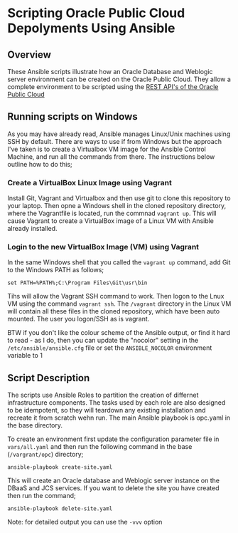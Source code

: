# Scripting Oracle Public Cloud Depolyments Using Ansible

## Overview

These Ansible scripts illustrate how an Oracle Database and Weblogic server environment can be created on the Oracle Public Cloud. They allow a complete environment to be scripted using the [REST API's of the Oracle Public Cloud](https://apicatalog.oraclecloud.com/ui/)

## Running scripts on Windows
As you may have already read, Ansible manages Linux/Unix machines using SSH by default. There are ways to use if from Windows but the approach I've taken is to create a Virtualbox VM image for the Ansible Control Machine, and run all the commands from there. The instructions below outline how to do this;

### Create a VirtualBox Linux Image using Vagrant

Install Git, Vagrant and Virtualbox and then use git to clone this repository to your laptop. Then opne a Windows shell in the cloned repository directory, where the Vagrantfile is located, run the commnad `vagrant up`. This will cause Vagrant to create a VirtualBox image of a Linux VM with Ansible already installed.

### Login to the new VirtualBox Image (VM) using Vagrant

In the same Windows shell that you called the `vagrant up` command, add Git to the Windows PATH as follows;

`set PATH=%PATH%;C:\Program Files\Git\usr\bin`

Tihs will allow the Vagrant SSH command to work. Then logon to the Lnux VM using the command `vagrant ssh`. The `/vagrant` directory in the Linux VM will contain all these files in the cloned repository, which have been auto mounted. The user you logon/SSH as is vagrant.

BTW if you don't like the colour scheme of the Ansible output, or find it hard to read - as I do, then you can update the "nocolor" setting in the `/etc/ansible/ansible.cfg` file or set the `ANSIBLE_NOCOLOR` environment variable to 1 

## Script Description

The scripts use Ansible Roles to partition the creation of differnet infrastructure components. The tasks used by each role are also designed to be idempotent, so they will teardown any existing installation and recreate it from scratch wehn run. The main Ansible playbook is opc.yaml in the base directory. 

To create an environment first update the configuration parameter file in `vars/all.yaml` and then run the following command in the base (`/vargrant/opc`) directory;

`ansible-playbook create-site.yaml`

This will create an Oracle database and Weblogic server instance on the DBaaS and JCS services. If you want to delete the site you have created then run the command;

`ansible-playbook delete-site.yaml`

Note: for detailed output you can use the `-vvv` option

